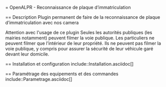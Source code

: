 = OpenALPR - Reconnaissance de plaque d’immatriculation

== Description
Plugin permanent de faire de la reconnaissance de plaque d’immatriculation avec nos camera

  Attention avec l'usage de ce plugin
Seules les autorités publiques (les mairies notamment) peuvent
filmer la voie publique.
Les particuliers ne peuvent filmer que l’intérieur de leur propriété.
Ils ne peuvent pas filmer la voie publique, y compris pour
assurer la sécurité de leur véhicule garé devant leur domicile.

== Installation et configuration
include::Installation.asciidoc[]

== Paramétrage des equipements et des commandes
include::Parametrage.asciidoc[]
